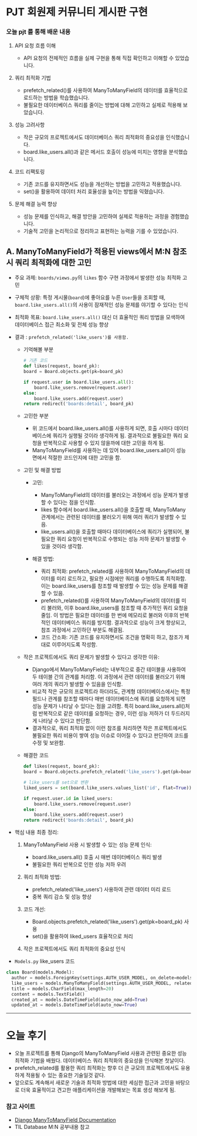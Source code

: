 # PJT 회원제 커뮤니티 게시판 구현

### 오늘 pjt 를 통해 배운 내용

1. API 요청 흐름 이해
    - API 요청의 전체적인 흐름을 실제 구현을 통해 직접 확인하고 이해할 수 있었습니다.

2. 쿼리 최적화 기법
    - prefetch_related()를 사용하여 ManyToManyField의 데이터를 효율적으로 로드하는 방법을 학습했습니다.
    - 불필요한 데이터베이스 쿼리를 줄이는 방법에 대해 고민하고 실제로 적용해 보았습니다.


3. 성능 고려사항
    - 작은 규모의 프로젝트에서도 데이터베이스 쿼리 최적화의 중요성을 인식했습니다.
    - board.like_users.all()과 같은 메서드 호출이 성능에 미치는 영향을 분석했습니다.

4. 코드 리팩토링
    - 기존 코드를 유지하면서도 성능을 개선하는 방법을 고민하고 적용했습니다.
    - set()을 활용하여 데이터 처리 효율성을 높이는 방법을 익혔습니다.

5. 문제 해결 능력 향상
    - 성능 문제를 인식하고, 해결 방안을 고민하여 실제로 적용하는 과정을 경험했습니다.
    - 기술적 고민을 논리적으로 정리하고 표현하는 능력을 기를 수 있었습니다.


## A. ManyToManyField가 적용된 views에서 M:N 참조 시 쿼리 최적화에 대한 고민

* 주요 과제: `boards/views.py`의 `likes` 함수 구현 과정에서 발생한 성능 최적화 고민

* 구체적 상황: 특정 게시물(`board`)에 좋아요를 누른 `User`들을 조회할 때, `board.like_users.all()`의 사용이 잠재적인 성능 문제를 야기할 수 있다는 인식

* 최적화 목표: `board.like_users.all()` 대신 더 효율적인 쿼리 방법을 모색하여 데이터베이스 접근 최소화 및 전체 성능 향상


* 결과 : `prefetch_related('like_users')를 사용함.`
  

  * 기억해볼 부분

    ```python
    # 기존 코드
    def likes(request, board_pk):
    board = Board.objects.get(pk=board_pk)

    if request.user in board.like_users.all():
        board.like_users.remove(request.user)
    else:
        board.like_users.add(request.user)
    return redirect('boards:detail', board_pk)
    ```

  * 고민한 부분
    - 위 코드에서 board.like_users.all()를 사용하게 되면, 호출 시마다 데이터베이스에 쿼리가 실행될 것이라 생각하게 됨. 결과적으로 불필요한 쿼리 요청을 반복적으로 사용할 수 있지 않을까에 대한 고민을 하게 됨.
    - ManyToManyField를 사용하는 데 있어 board.like_users.all()이 성능 면에서 적절한 코드인지에 대한 고민을 함.

  * 고민 및 해결 방법

    * 고민:
        - ManyToManyField의 데이터를 불러오는 과정에서 성능 문제가 발생할 수 있다는 점을 인식함.
        - likes 함수에서 board.like_users.all()을 호출할 때, ManyToMany 관계에서는 관련된 데이터를 불러오기 위해 여러 쿼리가 발생할 수 있음.
        - like_users.all()을 호출할 때마다 데이터베이스에 쿼리가 실행되어, 불필요한 쿼리 요청이 반복적으로 수행되는 성능 저하 문제가 발생할 수 있을 것이라 생각함.
    * 해결 방법:

        - 쿼리 최적화: prefetch_related를 사용하여 ManyToManyField의 데이터를 미리 로드하고, 필요한 시점에만 쿼리를 수행하도록 최적화함. 이는 board.like_users를 참조할 때 발생할 수 있는 성능 문제를 해결할 수 있음.
        - prefetch_related()를 사용하여 ManyToManyField의 데이터를 미리 불러와, 이후 board.like_users를 참조할 때 추가적인 쿼리 요청을 줄임. 이 방법은 필요한 데이터를 한 번에 메모리로 불러와 이후의 반복적인 데이터베이스 쿼리를 방지함. 결과적으로 성능이 크게 향상되고, 참조 과정에서 고민하던 부분도 해결됨.
        - 코드 간소화: 기존 코드를 유지하면서도 조건을 명확히 하고, 참조가 제대로 이루어지도록 작성함.

  * 작은 프로젝트에서도 쿼리 문제가 발생할 수 있다고 생각한 이유:

    - Django에서 ManyToManyField는 내부적으로 중간 테이블을 사용하여 두 테이블 간의 관계를 처리함. 이 과정에서 관련 데이터를 불러오기 위해 여러 개의 쿼리가 발생할 수 있음을 인식함.
    - 비교적 작은 규모의 프로젝트라 하더라도, 관계형 데이터베이스에서는 특정 필드나 관계를 참조할 때마다 매번 데이터베이스에 쿼리를 요청하게 되면 성능 문제가 나타날 수 있다는 점을 고려함. 특히 board.like_users.all()처럼 반복적으로 같은 데이터를 요청하는 경우, 이런 성능 저하가 더 두드러지게 나타날 수 있다고 판단함.
    - 결과적으로, 쿼리 최적화 없이 이런 참조를 처리하면 작은 프로젝트에서도 불필요한 쿼리 비용이 쌓여 성능 이슈로 이어질 수 있다고 판단하여 코드를 수정 및 보완함.

  * 해결한 코드
    ```python
    def likes(request, board_pk):
    board = Board.objects.prefetch_related('like_users').get(pk=board_pk)
    
    # like_users를 set으로 변환
    liked_users = set(board.like_users.values_list('id', flat=True))
    
    if request.user.id in liked_users:
        board.like_users.remove(request.user)
    else:
        board.like_users.add(request.user)
    return redirect('boards:detail', board_pk)
    ```

 * 핵심 내용 최종 정리:

    1. ManyToManyField 사용 시 발생할 수 있는 성능 문제 인식:
        - board.like_users.all() 호출 시 매번 데이터베이스 쿼리 발생 
        - 불필요한 쿼리 반복으로 인한 성능 저하 우려

    2. 쿼리 최적화 방법:
        - prefetch_related('like_users') 사용하여 관련 데이터 미리 로드
        -    중복 쿼리 감소 및 성능 향상

    3. 코드 개선:
        - Board.objects.prefetch_related('like_users').get(pk=board_pk) 사용
        - set()을 활용하여 liked_users 효율적으로 처리


    4. 작은 프로젝트에서도 쿼리 최적화의 중요성 인식

  * `Models.py` like_users 코드
  ```python
  class Board(models.Model):
    author = models.ForeignKey(settings.AUTH_USER_MODEL, on_delete=models.SET_NULL, null=True)
    like_users = models.ManyToManyField(settings.AUTH_USER_MODEL, related_name='like_articles')
    title = models.CharField(max_length=20)
    content = models.TextField()
    created_at = models.DateTimeField(auto_now_add=True)
    updated_at = models.DateTimeField(auto_now=True)
  ``` 
------


# 오늘 후기
- 오늘 프로젝트를 통해 Django의 ManyToManyField 사용과 관련된 중요한 성능 최적화 기법을 배웠다. 데이터베이스 쿼리 최적화의 중요성을 인식해본 첫날이다.
- prefetch_related를 활용한 쿼리 최적화는 향후 더 큰 규모의 프로젝트에서도 유용하게 적용될 수 있는 중요한 기술일것 같다.
- 앞으로도 계속해서 새로운 기술과 최적화 방법에 대한 세심한 접근과 고민을 바탕으로 더욱 효율적이고 견고한 애플리케이션을 개발해보는 목표 생성 해보게 됨.

### 참고 사이트
* [Django ManyToManyField Documentation](https://docs.djangoproject.com/en/5.1/ref/models/fields/#django.db.models.ManyToManyField)
* TIL Database M:N 공부내용 참고
